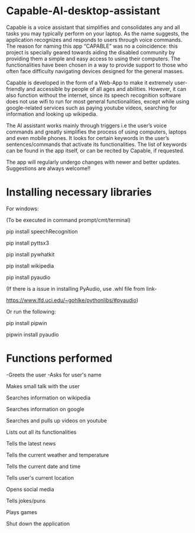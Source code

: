# Capable-AI-desktop-assistant

Capable is a voice assistant that simplifies and consolidates any and all tasks you may typically perform on your laptop.
As the name suggests, the application recognizes and responds to users through voice commands.
The reason for naming this app “CAPABLE” was no a coincidence: this project is specially geared towards aiding
the disabled community by providing them a simple and easy access to using their computers. The functionalities have
been chosen in a way to provide support to those who often face difficulty navigating devices designed for the
general masses.

Capable is developed in the form of a Web-App to make it extremely user-friendly and accessible by people of all ages
and abilities. However, it can also function without the internet, since  its speech recognition software does not
use wifi to run for most general functionalities, except while using google-related services such as paying youtube
videos, searching for information and looking up wikipedia.

The AI assistant works mainly through triggers i.e the user’s voice commands and greatly simplifies the
process of using computers, laptops and even mobile phones. It looks for certain keywords in the user’s
sentences/commands that activate its functionalities. The list of keywords can be found in the app itself,
or can be recited by Capable, if requested.

The app will regularly undergo changes with newer and better updates. Suggestions are always welcome!! 

# Installing necessary libraries
For windows:

(To be executed in command prompt/cmt/terminal) 

pip install speechRecognition

pip install pyttsx3

pip install pywhatkit

pip install wikipedia

pip install pyaudio

(If there is a issue in installing PyAudio, use .whl file from link-

https://www.lfd.uci.edu/~gohlke/pythonlibs/#pyaudio)

Or run the following:

pip install pipwin

pipwin install pyaudio

# Functions performed

-Greets the user
-Asks for user's name

Makes small talk with the user

Searches information on wikipedia

Searches information on google

Searches and pulls up videos on youtube

Lists out all its functionalities

Tells the latest news

Tells the current weather and temperature

Tells the current date and time

Tells user's current location

Opens social media

Tells jokes/puns

Plays games

Shut down the application
